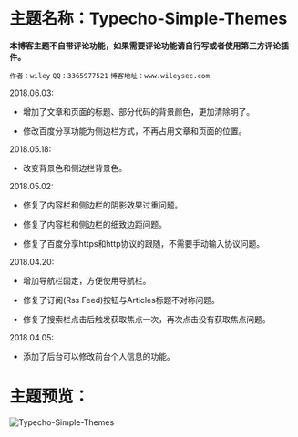 ﻿#  主题名称：Typecho-Simple-Themes
 
 **本博客主题不自带评论功能，如果需要评论功能请自行写或者使用第三方评论插件。**

 `作者：wiley`
 `QQ：3365977521`
 `博客地址：www.wileysec.com`

2018.06.03:

- 增加了文章和页面的标题、部分代码的背景颜色，更加清除明了。

- 修改百度分享功能为侧边栏方式，不再占用文章和页面的位置。

2018.05.18:

- 改变背景色和侧边栏背景色。

2018.05.02:

- 修复了内容栏和侧边栏的阴影效果过重问题。

- 修复了内容栏和侧边栏的细致边距问题。

- 修复了百度分享https和http协议的跟随，不需要手动输入协议问题。

2018.04.20:

- 增加导航栏固定，方便使用导航栏。

- 修复了订阅(Rss Feed)按钮与Articles标题不对称问题。

- 修复了搜索栏点击后触发获取焦点一次，再次点击没有获取焦点问题。

2018.04.05:

- 添加了后台可以修改前台个人信息的功能。

# 主题预览：
![Typecho-Simple-Themes](https://raw.githubusercontent.com/Wileysec/Typecho-Simple-Themes/master/screenshot.png "Typecho-Simple-Themes")
